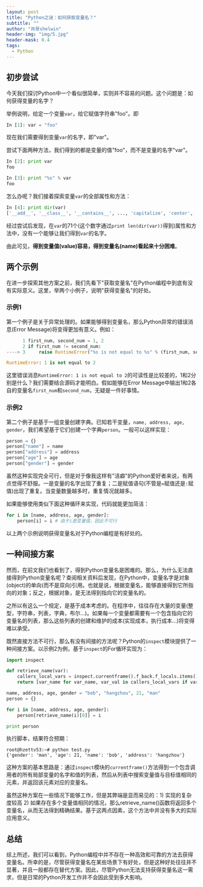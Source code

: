 ```yaml
---
layout: post
title: "Python之谜：如何获取变量名？"
subtitle: ""
author: "肖哥shelwin"
header-img: "img/5.jpg"
header-mask: 0.4
tags:
  - Python
---
```

## 初步尝试
今天我们探讨Python中一个看似很简单，实则并不容易的问题。这个问题是：如何获得变量的名字？

举例说明，给定一个变量`var`，给它赋值字符串"foo"。即
```python
In [1]: var = "foo"
```
现在我们需要得到变量`var`的名字，即"var"。

尝试下面两种方法，我们得到的都是变量的值"foo"，而不是变量的名字"var"。
```python
In [2]: print var
foo

In [3]: print "%s" % var
foo
```
怎么办呢？我们接着探索变量`var`的全部属性和方法：
```python
In [4]: print dir(var)
['__add__', '__class__', '__contains__', ..., 'capitalize', 'center', ...]
```
经过尝试后发现，在`var`的71个(这个数字通过`print len(dir(var))`得到)属性和方法中，没有一个能够让我们得到`var`的名字。

由此可见，**得到变量值(value)容易，得到变量名(name)看起来十分困难**。
## 两个示例
在进一步探索其他方案之前，我们先看下"获取变量名"在Python编程中到底有没有实际意义。这里，举两个小例子，说明"获得变量名"的好处。
### 示例1
第一个例子是关于异常处理的。如果能够得到变量名，那么Python异常的错误消息(Error Message)将变得更加有意义。例如：
```python
      1 first_num, second_num = 1, 2
      2 if first_num != second_num:
----> 3     raise RuntimeError("%s is not equal to %s" % (first_num, second_num))

RuntimeError: 1 is not equal to 2
```
这里错误消息`RuntimeError: 1 is not equal to 2`的可读性是比较差的，1和2分别是什么？我们需要结合源码才能明白。假如能够在Error Message中输出1和2各自的变量名`first_num`和`second_num`，无疑是一件好事情。
### 示例2
第二个例子是基于一组变量创建字典。已知若干变量，`name, address, age, gender`，我们希望基于它们创建一个字典`person`。一般可以这样实现：
```python
person = {}
person["name"] = name
person["address"] = address
person["age"] = age
person["gender"] = gender
```
虽然这种实现完全可行，但是对于像我这样有"洁癖"的Python爱好者来说，有两点觉得不舒服。一是变量的名字出现了重复；二是赋值语句(不管是`=`赋值还是`:`赋值)出现了重复。当变量数量越多时，重复情况就越多。

如果能够使用类似下面这种循环来实现，代码就能更加简洁：
```python
for i in [name, address, age, gender]:
    person[i] = i # 由于i是变量值，因此不可行
```
以上两个示例说明获得变量名对于Python编程是有好处的。
## 一种间接方案
然而，在前文我们也看到了，得到Python变量名是困难的。那么，为什么无法直接得到Python变量名呢？查阅相关资料后发现，在Python中，变量名字是对象(object)的单向(而不是双向)引用。也就是说，根据变量名，能够直接得到它所指向的对象；反之，根据对象，是无法得到指向它的变量名的。

之所以有这么一个规定，是基于成本考虑的。在程序中，往往存在大量的变量(整型，字符串，列表，字典，布尔...)。如果每一个变量都需要有一个包含指向它的变量名的列表，那么这些列表的创建和维护的成本(实现成本，执行成本...)将变得难以承受。

既然直接方法不可行，那么有没有间接的方法呢？Python的`inspect`模块提供了一种间接方案。以示例2为例，基于`inspect`的For循环实现为：
```python
import inspect

def retrieve_name(var):
    callers_local_vars = inspect.currentframe().f_back.f_locals.items()
    return [var_name for var_name, var_val in callers_local_vars if var_val is var]

name, address, age, gender = "bob", "hangzhou", 21, "man"
person = {}

for i in [name, address, age, gender]:
    person[retrieve_name(i)[0]] = i

print person
```
执行脚本，结果符合预期：
```shell
root@hzettv53:~# python test.py
{'gender': 'man', 'age': 21, 'name': 'bob', 'address': 'hangzhou'}
```
这种方案的基本思路是：通过`inspect`模块的`currentframe()`方法得到一个包含调用者的所有局部变量的名字和值的列表，然后从列表中搜索变量值与目标值相同的元素，并返回该元素对应的变量名。

虽然这种方案在一些情况下能够工作，但是其弊端是显而易见的：1) 实现的复杂度较高 2) 如果存在多个变量值相同的情况，那么retrieve_name()函数将返回多个变量名，从而无法得到精确结果。基于这两点因素，这个方法中并没有多大的实际应用意义。
## 总结
综上所述，我们可以看到，Python编程中并不存在一种高效和可靠的方法去获得变量名。所幸的是，尽管获得变量名在某些场景下有好处，但是这种好处往往并不显著，并且一般都存在替代方案。因此，尽管Python无法支持获得变量名这一需求，但是日常的Python开发工作并不会因此受到多大影响。